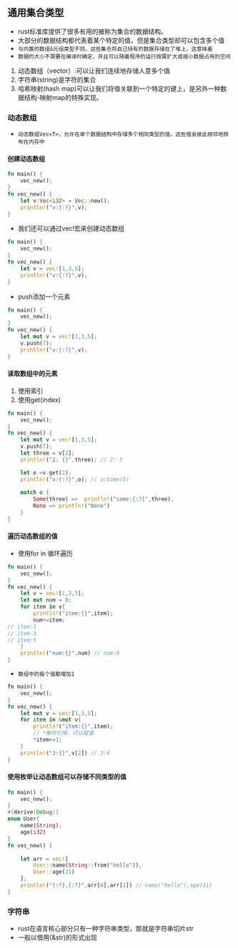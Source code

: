 ## 通用集合类型
* rust标准库提供了很多有用的被称为集合的数据结构。
* 大部分的数据结构都代表着某个特定的值，但是集合类型却可以包含多个值
* `与内置的数组&元组类型不同，这些集合将自己持有的数据存储在了堆上，这意味着`
* `数据的大小不需要在编译时确定，并且可以随着程序的运行按需扩大或缩小数据占用的空间`
1. 动态数组（vector）:可以让我们连续地存储人意多个值
2. 字符串(string)是字符的集合
3. 哈希映射(hash map)可以让我们将值关联到一个特定的键上，是另外一种数据结构-映射map的特殊实现。


### 动态数组
* `动态数组Vec<T>，允许在单个数据结构中存储多个相同类型的值，这些值会彼此相邻地排布在内存中`

#### 创建动态数组
```rust
fn main() {
    vec_new();
}
fn vec_new() {
    let v:Vec<i32> = Vec::new();
    println!("v:{:?}",v);
}
```
* 我们还可以通过vec!宏来创建动态数组
```rust
fn main() {
    vec_new();
}
fn vec_new() {
    let v = vec![1,3,5];
    println!("v:{:?}",v);
}
```
* push添加一个元素
```rust
fn main() {
    vec_new();
}
fn vec_new() {
    let mut v = vec![1,3,5];
    v.push(7);
    println!("v:{:?}",v);
}
```

####  读取数组中的元素
1. 使用索引
2. 使用get(index)
```rust
fn main() {
    vec_new();
}
fn vec_new() {
    let mut v = vec![1,3,5];
    v.push(7);
    let three = v[2];
    println!("2: {}",three); // 2: 5

    let o =v.get(2);
    println!("o:{:?}",o); // o:Some(5)
    
    match o {
        Some(three) =>  println!("some:{:?}",three),
        None => println!("None")
    }
}
```

#### 遍历动态数组的值
* 使用for in 循环遍历
```rust
fn main() {
    vec_new();
}
fn vec_new() {
    let v = vec![1,3,5];
    let mut num = 0;
    for item in v{
        println!("item:{}",item);
        num+=item;
// item:1
// item:3
// item:5
    }
    println!("num:{}",num) // num:9
}
```
* `数组中的每个值都增加1`
```rust
fn main() {
    vec_new();
}
fn vec_new() {
    let mut v = vec![1,3,5];
    for item in &mut v{
        println!("item:{}",item);
        // *解开引用，可以赋值
        *item+=1;
    }
    println!("3:{}",v[2]) // 3:6
}
```

#### 使用枚举让动态数组可以存储不同类型的值
```rust
fn main() {
    vec_new();
}
#[derive(Debug)]
enum User{
    name(String),
    age(i32)
}
fn vec_new() {
    
    let arr = vec![
        User::name(String::from("hello")),
        User::age(11)
    ];
    println!("{:?},{:?}",arr[0],arr[1]) // name("hello"),age(11)
}
```

### 字符串
* rust在语言核心部分只有一种字符串类型，那就是字符串切片str
* 一般以借用(&str)的形式出现





